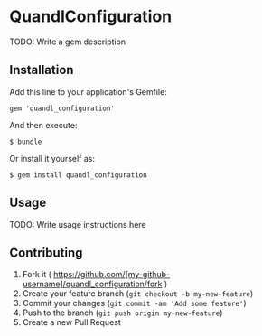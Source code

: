 # QuandlConfiguration

TODO: Write a gem description

## Installation

Add this line to your application's Gemfile:

    gem 'quandl_configuration'

And then execute:

    $ bundle

Or install it yourself as:

    $ gem install quandl_configuration

## Usage

TODO: Write usage instructions here

## Contributing

1. Fork it ( https://github.com/[my-github-username]/quandl_configuration/fork )
2. Create your feature branch (`git checkout -b my-new-feature`)
3. Commit your changes (`git commit -am 'Add some feature'`)
4. Push to the branch (`git push origin my-new-feature`)
5. Create a new Pull Request

